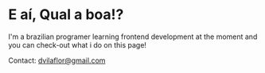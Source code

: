 # E aí, Qual a boa!?

I'm a brazilian programer learning frontend development at the moment and you can check-out what i do on this page!

Contact: dvilaflor@gmail.com
